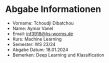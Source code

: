# Abgabe Informationen
- Vorname: Tchoudji Dibatchou
- Name: Aymar Vanel
- Email: inf3918@hs-worms.de
- Kurs: Machine Learning
- Semester: WS 23/24
- Abgabe Datum: 18.01.2024
- Bemerken: Deep Learning und Klassification
